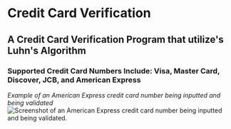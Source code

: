 # Credit Card Verification

## A Credit Card Verification Program that utilize's Luhn's Algorithm

### Supported Credit Card Numbers Include: Visa, Master Card, Discover, JCB, and American Express
















*Example of an American Express credit card number being inputted and being validated*
![Screenshot of an American Express credit card number being inputted and being validated.](https://github.com/spencerhite/CreditCardVerification/blob/main/Amex%20succ.png)
